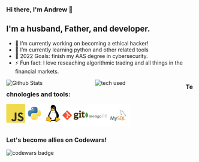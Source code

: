 ### Hi there, I'm Andrew  👋

## I'm a husband, Father, and developer.
- 🔭 I’m currently working on becoming a ethical hacker!
- 🌱 I’m currently learning python and other related tools
- 🥅 2022 Goals: finish my AAS degree in cybersecurity.
- ⚡ Fun fact: I love reseaching algorithmic trading and all things in the financial markets. 


<!-- Stat Tracker  -->
<img align="left" alt="Github Stats" width="47%" src="https://github-readme-stats.vercel.app/api?username=Ashoemaker-tech&show_icons=true&theme=default" />
<!-- tech used -->
<img align="left" alt="tech used" width="48%" src="https://github-readme-stats.vercel.app/api/top-langs/?username=Ashoemaker-tech&layout=compact" />

### Technologies and tools:

<!-- JS Logo -->
<img align="left" alt="js" width="50px" src="https://raw.githubusercontent.com/github/explore/80688e429a7d4ef2fca1e82350fe8e3517d3494d/topics/javascript/javascript.png" />
<!-- Python Logo -->
<img align="left" alt="js" width="50px" src="https://raw.githubusercontent.com/github/explore/80688e429a7d4ef2fca1e82350fe8e3517d3494d/topics/python/python.png" />
<!-- Linux Logo -->
<img align="left" alt="linux" width="50px" src="https://raw.githubusercontent.com/github/explore/80688e429a7d4ef2fca1e82350fe8e3517d3494d/topics/linux/linux.png" />
<!-- Git Logo -->
<img align="left" alt="git" width="60px" src="https://raw.githubusercontent.com/github/explore/80688e429a7d4ef2fca1e82350fe8e3517d3494d/topics/git/git.png" />
<!-- Mongo Logo -->
<img align="left" alt="git" width="60px" src="https://raw.githubusercontent.com/github/explore/80688e429a7d4ef2fca1e82350fe8e3517d3494d/topics/mongodb/mongodb.png" />
<!-- Mysql -->
<img alt="mysql" width="60px" src="https://raw.githubusercontent.com/github/explore/80688e429a7d4ef2fca1e82350fe8e3517d3494d/topics/mysql/mysql.png" />




### Let's become allies on Codewars!
<a href="https://www.codewars.com/users/Ashoemaker9"><img align="left" alt="codewars badge" src="https://www.codewars.com/users/Ashoemaker9/badges/large"></a>


